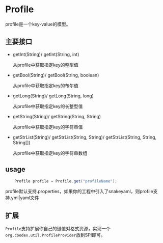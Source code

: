 # Profile

profile是一个key-value的模型。

## 主要接口

- getInt(String)/ getInt(String, int)

    从profile中获取指定key的整型值

- getBool(String)/ getBool(String, boolean)

    从profile中获取指定key的布尔值

- getLong(String)/ getLong(String, long)

    从profile中获取指定key的长整型值

- getString(String)/ getString(String, String)

    从profile中获取指定key的字符串值

- getStrList(String)/ getStrList(String, String)/ getStrList(String, String, String[])

    从profile中获取指定key的字符串数组

## usage

```java
    Profile profile = Profile.get("profileName");
```

profile默认支持.properties，如果你的工程中引入了snakeyaml，则profile支持.yml|yaml文件

## 扩展

`Profile`支持扩展你自己的键值对格式资源，实现一个`org.coodex.util.ProfileProvider`放到SPI即可。

